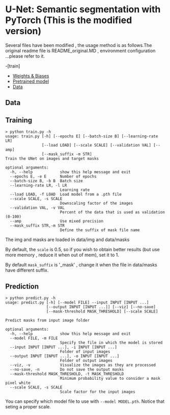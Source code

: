 # U-Net: Semantic segmentation with PyTorch (This is the modified version)

Several files have been modified , the usage method is as follows.The original readme file is README_original.MD , environment configuration ...please refer to it.



-[train]
- [Weights & Biases](#weights--biases)
- [Pretrained model](#pretrained-model)
- [Data](#data)


## Data

## Training
```console
> python train.py -h
usage: train.py [-h] [--epochs E] [--batch-size B] [--learning-rate LR]
                [--load LOAD] [--scale SCALE] [--validation VAL] [--amp]
                [--mask_suffix -m STR]
Train the UNet on images and target masks

optional arguments:
  -h, --help            show this help message and exit
  --epochs E, -e E      Number of epochs
  --batch-size B, -b B  Batch size
  --learning-rate LR, -l LR
                        Learning rate
  --load LOAD, -f LOAD  Load model from a .pth file
  --scale SCALE, -s SCALE
                        Downscaling factor of the images
  --validation VAL, -v VAL
                        Percent of the data that is used as validation (0-100)
  --amp                 Use mixed precision
  --mask_suffix STR,-m STR
                        Define the suffix of mask file name
```
The img and masks are loaded in data/img and data/masks

By default, the `scale` is 0.5, so if you wish to obtain better results (but use more memory , reduce it when out of mem), set it to 1.

By default `mask_suffix` is '_mask' , change it when the file in data/masks have different suffix.


## Prediction
```console
> python predict.py -h
usage: predict.py [-h] [--model FILE] --input INPUT [INPUT ...] 
                  [--output INPUT [INPUT ...]] [--viz] [--no-save]
                  [--mask-threshold MASK_THRESHOLD] [--scale SCALE]

Predict masks from input image folder

optional arguments:
  -h, --help            show this help message and exit
  --model FILE, -m FILE
                        Specify the file in which the model is stored
  --input INPUT [INPUT ...], -i INPUT [INPUT ...]
                        Folder of input images
  --output INPUT [INPUT ...], -o INPUT [INPUT ...]
                        Folder of output images
  --viz, -v             Visualize the images as they are processed
  --no-save, -n         Do not save the output masks
  --mask-threshold MASK_THRESHOLD, -t MASK_THRESHOLD
                        Minimum probability value to consider a mask pixel white
  --scale SCALE, -s SCALE
                        Scale factor for the input images
```
You can specify which model file to use with `--model MODEL.pth`.
Notice that seting a proper scale. 

